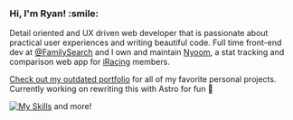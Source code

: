 <h3><b>Hi, I'm Ryan! :smile:</b></h3>

Detail oriented and UX driven web developer that is passionate about practical user experiences and writing beautiful code. Full time front-end dev at <a href="https://github.com/familysearch" target="_blank">@FamilySearch</a> and I own and maintain [Nyoom](https://nyoom.app), a stat tracking and comparison web app for [iRacing](https://iracing.com) members.

<a href="https://ryanbey.github.io/portfolio/" target="_blank">Check out my outdated portfolio</a> for all of my favorite personal projects. Currently working on rewriting this with Astro for fun 🚀

[![My Skills](https://skillicons.dev/icons?i=react,nextjs,js,html,css,scss,cypress,jest)](https://skillicons.dev) and more!
